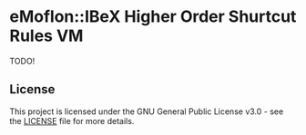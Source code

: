 # eMoflon::IBeX Higher Order Shurtcut Rules VM

TODO!

<!--
# GIPS SEAMS 2023 Artifact VM

[**GIPS**](https://gips.dev) is an open-source framework for **G**raph-Based **I**LP **P**roblem **S**pecification.

This repository holds the exemplar of our **SEAMS 2023 Artifact** submission together with the **GIPS** framework as a runnable virtual machine (VM) artifact.

[![VM Provisioning](https://github.com/Echtzeitsysteme/gips-seams-2023-artifact-vm/actions/workflows/vagrant-up.yml/badge.svg?branch=main)](https://github.com/Echtzeitsysteme/gips-seams-2023-artifact-vm/actions/workflows/vagrant-up.yml)
[![Build GIPS SEAMS Tutorial PDF](https://github.com/Echtzeitsysteme/gips-seams-2023-artifact-vm/actions/workflows/tutorial.yml/badge.svg?branch=main)](https://github.com/Echtzeitsysteme/gips-seams-2023-artifact-vm/actions/workflows/tutorial.yml)

The source code of the exemplar can be found in [this repository](https://github.com/Echtzeitsysteme/gips-seams-2023-exemplar).


## Setup

- Download the latest VM build from the [releases section](https://github.com/Echtzeitsysteme/gips-seams-2023-artifact-vm/releases/latest).
    - The VM builds are split into three archive parts due to GitHub platform limitations. You have to download all three of them.
- Download the latest setup step-by-step guide (PDF) from the [releases section](https://github.com/Echtzeitsysteme/gips-seams-2023-artifact-vm/releases/latest).
- All further steps are explained in the PDF file.
-->


## License

This project is licensed under the GNU General Public License v3.0 - see the [LICENSE](LICENSE) file for more details.
